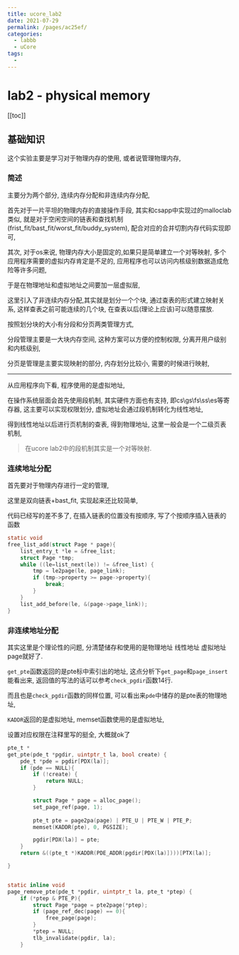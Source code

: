 ```yaml
---
title: ucore_lab2
date: 2021-07-29
permalink: /pages/ac25ef/
categories:
  - labbb
  - uCore
tags:
  - 
---
```


# lab2 - physical memory

[[toc]]

## 基础知识

这个实验主要是学习对于物理内存的使用, 或者说管理物理内存, 

### 简述

主要分为两个部分, 连续内存分配和非连续内存分配,

首先对于一片平坦的物理内存的直接操作手段, 其实和csapp中实现过的malloclab类似, 就是对于空闲空间的链表和查找机制(frist_fit/bast_fit/worst_fit/buddy_system), 配合对应的合并切割内存代码实现即可, 

其次, 对于os来说, 物理内存大小是固定的,如果只是简单建立一个对等映射, 多个应用程序需要的虚拟内存肯定是不足的, 应用程序也可以访问内核级别数据造成危险等许多问题, 

于是在物理地址和虚拟地址之间要加一层虚拟层, 

这里引入了非连续内存分配,其实就是划分一个个块, 通过查表的形式建立映射关系, 这样查表之前可能连续的几个块, 在查表以后(理论上应该)可以随意摆放. 

按照划分块的大小有分段和分页两类管理方式, 

分段管理主要是一大块内存空间, 这种方案可以方便的控制权限, 分离开用户级别和内核级别, 

分页是管理是主要实现映射的部分, 内存划分比较小, 需要的时候进行映射,

----

从应用程序向下看, 程序使用的是虚拟地址, 

在操作系统层面会首先使用段机制, 其实硬件方面也有支持, 即cs\gs\fs\ss\es等寄存器, 这主要可以实现权限划分, 虚拟地址会通过段机制转化为线性地址, 

得到线性地址以后进行页机制的查表, 得到物理地址, 这里一般会是一个二级页表机制, 

> 在ucore lab2中的段机制其实是一个对等映射.

### 连续地址分配

首先要对于物理内存进行一定的管理, 

这里是双向链表+bast_fit, 实现起来还比较简单,

代码已经写的差不多了, 在插入链表的位置没有按顺序, 写了个按顺序插入链表的函数

```c
static void 
free_list_add(struct Page * page){
    list_entry_t *le = &free_list;
    struct Page *tmp;
    while ((le=list_next(le)) != &free_list) {
        tmp = le2page(le, page_link);
        if (tmp->property >= page->property){
            break;
        }
    }
    list_add_before(le, &(page->page_link));
}
```

### 非连续地址分配

其实这里是个理论性的问题, 分清楚储存和使用的是物理地址 线性地址 虚拟地址 page就好了.

`get_pte`函数返回的是pte标中索引出的地址, 这点分析下`get_page`和`page_insert`能看出来, 返回值的写法的话可以参考`check_pgdir`函数14行. 

而且也是`check_pgdir`函数的同样位置, 可以看出来`pde`中储存的是pte表的物理地址, 

`KADDR`返回的是虚拟地址, memset函数使用的是虚拟地址, 

设置对应权限在注释里写的挺全, 大概就ok了 

```c
pte_t *
get_pte(pde_t *pgdir, uintptr_t la, bool create) {
    pde_t *pde = pgdir[PDX(la)];
    if (pde == NULL){
        if (!create) {
            return NULL;
        }

        struct Page * page = alloc_page();
        set_page_ref(page, 1);
        
        pte_t pte = page2pa(page) | PTE_U | PTE_W | PTE_P;
        memset(KADDR(pte), 0, PGSIZE);

        pgdir[PDX(la)] = pte;
    }
    return &((pte_t *)KADDR(PDE_ADDR(pgdir[PDX(la)])))[PTX(la)];

}


static inline void
page_remove_pte(pde_t *pgdir, uintptr_t la, pte_t *ptep) {
    if (*ptep & PTE_P){
        struct Page *page = pte2page(*ptep);
        if (page_ref_dec(page) == 0){
            free_page(page);
        }
        *ptep = NULL;
        tlb_invalidate(pgdir, la);
    }

```

